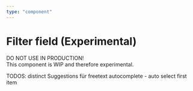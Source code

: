 ```yaml
---
type: "component"
---
```


# Filter field (Experimental)

DO NOT USE IN PRODUCTION!    
This component is WIP and therefore experimental.

<docs-source-example example="DefaultFilterFieldExample"></docs-source-example>

TODOS:
distinct
Suggestions für freetext
autocomplete - auto select first item 
